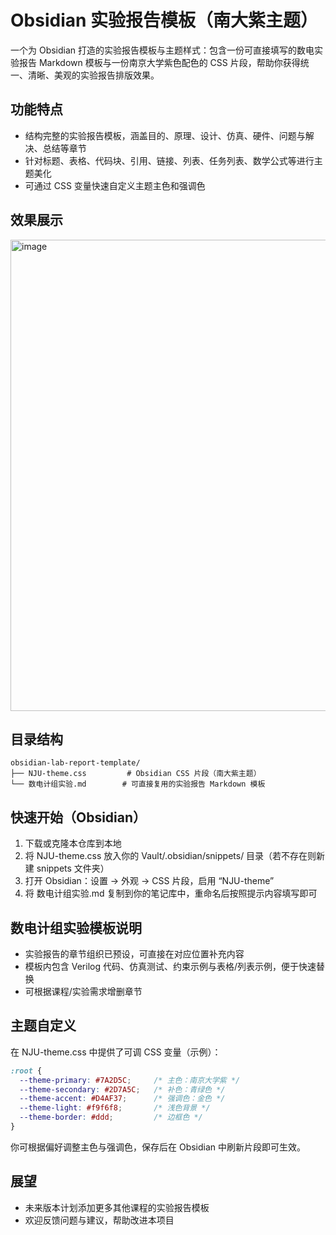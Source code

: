 # Obsidian 实验报告模板（南大紫主题）

一个为 Obsidian 打造的实验报告模板与主题样式：包含一份可直接填写的数电实验报告 Markdown 模板与一份南京大学紫色配色的 CSS 片段，帮助你获得统一、清晰、美观的实验报告排版效果。


## 功能特点
- 结构完整的实验报告模板，涵盖目的、原理、设计、仿真、硬件、问题与解决、总结等章节
- 针对标题、表格、代码块、引用、链接、列表、任务列表、数学公式等进行主题美化
- 可通过 CSS 变量快速自定义主题主色和强调色

## 效果展示

<img width="970" height="754" alt="image" src="https://github.com/user-attachments/assets/bf8cd24d-13f4-4645-94be-38a488b0984f" />


## 目录结构
```
obsidian-lab-report-template/
├── NJU-theme.css         # Obsidian CSS 片段（南大紫主题）
└── 数电计组实验.md        # 可直接复用的实验报告 Markdown 模板
```


## 快速开始（Obsidian）
1) 下载或克隆本仓库到本地
2) 将 NJU-theme.css 放入你的 Vault/.obsidian/snippets/ 目录（若不存在则新建 snippets 文件夹）
3) 打开 Obsidian：设置 → 外观 → CSS 片段，启用 “NJU-theme”
4) 将 数电计组实验.md 复制到你的笔记库中，重命名后按照提示内容填写即可

## 数电计组实验模板说明
- 实验报告的章节组织已预设，可直接在对应位置补充内容
- 模板内包含 Verilog 代码、仿真测试、约束示例与表格/列表示例，便于快速替换
- 可根据课程/实验需求增删章节


## 主题自定义
在 NJU-theme.css 中提供了可调 CSS 变量（示例）：
```css
:root {
  --theme-primary: #7A2D5C;     /* 主色：南京大学紫 */
  --theme-secondary: #2D7A5C;   /* 补色：青绿色 */
  --theme-accent: #D4AF37;      /* 强调色：金色 */
  --theme-light: #f9f6f8;       /* 浅色背景 */
  --theme-border: #ddd;         /* 边框色 */
}
```
你可根据偏好调整主色与强调色，保存后在 Obsidian 中刷新片段即可生效。

## 展望
- 未来版本计划添加更多其他课程的实验报告模板
- 欢迎反馈问题与建议，帮助改进本项目
